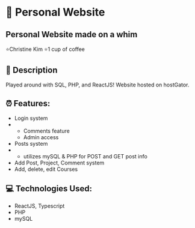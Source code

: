  # 🦆 Personal Website

Personal Website made on a whim
------------------------------------------
⭐Christine Kim 
⭐1 cup of coffee

## 💁 Description

Played around with SQL, PHP, and ReactJS! Website hosted on hostGator.

## ⏰  Features:
* Login system
* * Comments feature
  * Admin access 
* Posts system
* * utilizes mySQL & PHP for POST and GET post info
* Add Post, Project, Comment system
* Add, delete, edit Courses


## 💻 Technologies Used:
* ReactJS, Typescript
* PHP
* mySQL

